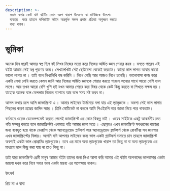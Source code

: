 ```yaml
---
description: >-
  সতর্ক বার্তাঃ কেউ যদি বইটির কোন অংশ খারাপ উদ্দেশ্যে বা বাণিজ্যিক উদ্দেশ্য
  ব্যবহার  করে তাহলে কপিরাইট আইন অন্তর্ভুক্ত সকল প্রকার প্রক্রিয়া অনুসরণ করতে
  বাধ্য থাকব।
---
```


# ভূমিকা

অনেক দিন ধরেই আমার স্বপ্ন ছিল বই লিখব নিজের মতো করে নিজের অর্জিত জ্ঞান শেয়ার করব । বলতে পারেন এই বইটা আমার সেই স্বপ্ন পূরণের জন্য। লেখালেখিটা সেই ছোটবেলা থেকেই করতাম। কারো ভাল লাগত আবার কারো ভালো লাগত না । তাই বলে লিখালিখি বন্ধ করিনি । লিখে গেছি আর আজও লিখে চলেছি। ভালোবাসা কাজ করে একটা লেখা লেখি করতে কেমন জানি আর নিজের অর্জিত জ্ঞানকে শেয়ার করতে পারলে অন্যের সাথে আরো বেশি ভাল লাগে। আর তখন আরো বেশি খুশি হই যখন আমার শেয়ার করা বিষয় থেকে কেউ কিছু করতে বা শিখতে সক্ষম হয় । যাহোক অনেক বলে ফেললাম নিজের ব্যাপারে আর বলে সময় নষ্ট করব না।

আসল কথায় চলে আসি জাভাস্ক্রিপ্ট এ । আমার লাইফের টার্নমোড় বলা যায় এই ল্যাঙ্গুজকে । অবশ্য সেই ভাল লাগার পিছনের কারণ শ্রদ্ধেয় জাদিদ স্যার । তিনি মোটিভেট না করলে আমি পিএইচপি আর জাভা নিয়ে পরে থাকতাম।

বর্তমানে ওয়েভ ডেভেলপমেন্ট করতে গেলেই জাভাস্ক্রিপ্ট এর কোন বিকল্প নাই । ওয়েব সাইটকে একটু আকর্ষনীয় দ্রুত গতি সম্পন্ন করতে হলে জাভাস্ক্রিপ্টই একমাত্র গতি আমার জানা মতে । এছাড়াও এখন জাভাস্ক্রিপ্ট সবধরনের কাজের জন্য ব্যবহৃত হয়ে থাকে ডেক্সটপ থেকে অ্যানড্রোয়েড প্লাটফর্ম আর অ্যানড্রোয়েড ফ্লাটফর্ম থেকে রোবটিক্স সব জায়গায় এখন জাভাস্ক্রিপ্টের বিস্তার। আপনি যদি আপনার লাইফের জন্য ভাল একটা প্ল্যাটফর্ম বানাতে চান তাহলে জাভাস্ক্রিপ্ট অবশ্যই একটা ভাল প্রোগ্রামিং ল্যাংগুয়েজ। তবে এর মানে অন্য ল্যাংগুয়েজ খারাপ  তা কিন্তু না বা অন্য ল্যাংগুয়েজ এর মাধ্যমে ভাল কিছু করা যায় না তাও কিন্তু না।

তাই যারা জাভাস্ক্রিপ্ট প্রেমী মানুষ আমার বইটা তাদের জন্য লিখা আশা করি আমার এই বইটা আপনাদের ভালবাসার একটা জায়গা দখল করে নিবে সবার ভাল একটা মন্তব্য এর অপেক্ষায় থাকব।

উৎসর্গ

প্রিয় মা ও বাবা
